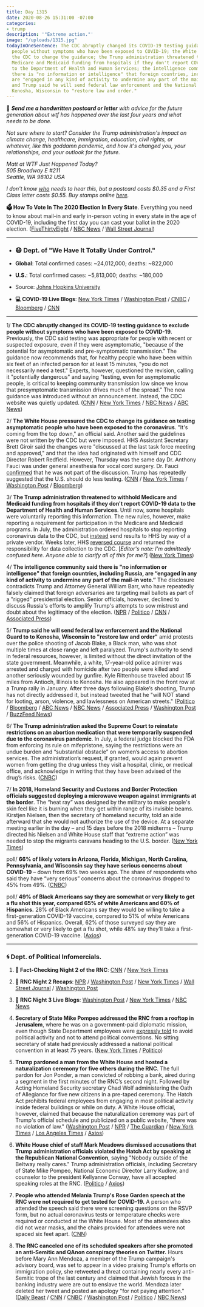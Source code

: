 ```yaml
---
title: Day 1315
date: 2020-08-26 15:31:00 -07:00
categories:
- trump
description: '"Extreme action."'
image: "/uploads/1315.jpg"
todayInOneSentence: The CDC abruptly changed its COVID-19 testing guidance to exclude
  people without symptoms who have been exposed to COVID-19; the White House pressured
  the CDC to change the guidance; the Trump administration threatened to withhold
  Medicare and Medicaid funding from hospitals if they don't report COVID-19 data
  to the Department of Health and Human Services; the intelligence community said
  there is "no information or intelligence" that foreign countries, including Russia,
  are "engaged in any kind of activity to undermine any part of the mail-in vote";
  and Trump said he will send federal law enforcement and the National Guard to to
  Kenosha, Wisconsin to "restore law and order."
---
```


💌 ***Send me a handwritten postcard or letter** with advice for the future generation about wtf has happened over the last four years and what needs to be done.* 

*Not sure where to start? Consider the Trump administration's impact on climate change, healthcare, immigration, education, civil rights, or whatever, like this goddamn pandemic, and how it's changed you, your relationships, and your outlook for the future.*

*Matt at WTF Just Happened Today?\
505 Broadway E #211\
Seattle, WA 98102 USA*

*I don't know [who](https://www.buzzfeednews.com/article/addybaird/postmaster-general-louis-dejoy-postcard-question) needs to hear this, but a postcard costs $0.35 and a First Class letter costs $0.55. Buy stamps online [here](https://store.usps.com/store/results/stamps/_/N-9y93lv).*

**🗳 How To Vote In The 2020 Election In Every State**. Everything you need to know about mail-in and early in-person voting in every state in the age of COVID-19, including the first day you can cast your ballot in the 2020 election. ([FiveThirtyEight](https://projects.fivethirtyeight.com/how-to-vote-2020/) / [NBC News](https://www.nbcnews.com/specials/plan-your-vote-state-by-state-guide-voting-by-mail-early-in-person-voting-election/index.html?cid=bc_npd_nn_ms_np-1_200816) / [Wall Street Journal](https://www.wsj.com/articles/how-to-vote-by-mail-in-every-state-11597840923))

---

* ### 😷 Dept. of "We Have It Totally Under Control."

* **Global**: Total confirmed cases: \~24,012,000; deaths: \~822,000

* **U.S.**: Total confirmed cases: \~5,813,000; deaths: \~180,000

* Source: [Johns Hopkins University](https://coronavirus.jhu.edu/map.html)

* **💻 COVID-19 Live Blogs**: [New York Times](https://www.nytimes.com/2020/08/26/world/covid-19-coronavirus.html) / [Washington Post](https://www.washingtonpost.com/nation/2020/08/26/coronavirus-covid-live-updates-us/) / [CNBC](https://www.cnbc.com/2020/08/26/coronavirus-live-updates.html) / [Bloomberg](https://www.bloomberg.com/news/articles/2020-08-25/u-s-cases-rise-0-6-fda-chief-addresses-mistake-virus-update) / [CNN](https://www.cnn.com/world/live-news/coronavirus-pandemic-08-26-20-intl/index.html)

---

1/ **The CDC abruptly changed its COVID-19 testing guidance to exclude people without symptoms who have been exposed to COVID-19**. Previously, the CDC said testing was appropriate for people with recent or suspected exposure, even if they were asymptomatic, "because of the potential for asymptomatic and pre-symptomatic transmission." The guidance now recommends that, for healthy people who have been within six feet of an infected person for at least 15 minutes, "you do not necessarily need a test." Experts, however, questioned the revision, calling it "potentially dangerous" and saying "testing, even for asymptomatic people, is critical to keeping community transmission low since we know that presymptomatic transmission drives much of the spread." The new guidance was introduced without an announcement. Instead, the CDC website was quietly updated. ([CNN](https://www.cnn.com/2020/08/26/health/cdc-guidelines-coronavirus-testing/index.html) / [New York Times](https://www.nytimes.com/2020/08/25/health/covid-19-testing-cdc.html) / [NBC News](https://www.nbcnews.com/health/health-news/cdc-reverses-covid-19-guidance-says-testing-may-not-be-n1238013) / [ABC News](https://abcnews.go.com/Politics/stunning-reversal-cdc-abruptly-position-tested/story?id=72621714))

2/ **The White House pressured the CDC to change its guidance on testing asymptomatic people who have been exposed to the coronavirus**. "It's coming from the top down," an official said. Another said the guidelines were not written by the CDC but were imposed. HHS Assistant Secretary Brett Giroir said the changes were "discussed at the last task force meeting and approved," and that the idea had originated with himself and CDC Director Robert Redfield. However, Thursday was the same day Dr. Anthony Fauci was under general anesthesia for vocal cord surgery. Dr. Fauci [confirmed](https://www.cnn.com/2020/08/26/politics/fauci-coronavirus-cdc-testing/index.html) that he was not part of the discussion. Trump has repeatedly suggested that the U.S. should do less testing. ([CNN](https://www.cnn.com/2020/08/26/politics/cdc-coronavirus-testing-guidance/index.html) / [New York Times](https://www.nytimes.com/2020/08/26/world/covid-19-coronavirus.html#link-75471d37) / [Washington Post](https://www.washingtonpost.com/health/cdc-testing-guidelines-coronavirus/2020/08/26/eb653028-e7af-11ea-97e0-94d2e46e759b_story.html) / [Bloomberg](https://www.bloomberg.com/news/articles/2020-08-26/giroir-says-controversial-cdc-change-won-t-restrict-testing?srnd=premium&sref=MIBMEEoj))

3/ **The Trump administration threatened to withhold Medicare and Medicaid funding from hospitals if they don't report COVID-19 data to the Department of Health and Human Services**. Until now, some hospitals were voluntarily reporting this information. The new rules, however, make reporting a requirement for participation in the Medicare and Medicaid programs. In July, the administration ordered hospitals to stop reporting coronavirus data to the CDC, but [instead](https://whatthefuckjusthappenedtoday.com/2020/07/14/day-1272/#3-the-trump-administration-ordered-h) send results to HHS by way of a private vendor. Weeks later, HHS [reversed course](https://whatthefuckjusthappenedtoday.com/2020/08/20/day-1309/) and returned the responsibility for data collection to the CDC. \[*Editor's note: I'm admittedly confused here. Anyone able to clarify all of this for me?*\] ([New York Times](https://www.nytimes.com/2020/08/25/us/politics/trump-coronavirus-data.html))

4/ **The intelligence community said there is "no information or intelligence" that foreign countries, including Russia, are “engaged in any kind of activity to undermine any part of the mail-in vote.”** The disclosure contradicts Trump and Attorney General William Barr, who have repeatedly falsely claimed that foreign adversaries are targeting mail ballots as part of a "rigged" presidential election. Senior officials, however, declined to discuss Russia's efforts to amplify Trump's attempts to sow mistrust and doubt about the legitimacy of the election. ([NPR](https://www.npr.org/2020/08/26/906262573/theres-no-evidence-supporting-trump-s-mail-ballot-warnings-fbi-says) / [Politico](https://www.politico.com/news/2020/08/26/intel-officials-contradict-trump-on-voting-by-mail-402470) / [CNN](https://www.cnn.com/2020/08/26/politics/election-security-officials-mail-in-voting-trump/index.html) / [Associated Press](https://apnews.com/070152acd189be79c24285480f2449b1))

5/ **Trump said he will send federal law enforcement and the National Guard to to Kenosha, Wisconsin to "restore law and order"** amid protests over the police shooting of Jacob Blake, a Black man, who was shot multiple times at close range and left paralyzed. Trump's authority to send in federal resources, however, is limited without the direct invitation of the state government. Meanwhile, a white, 17-year-old police admirer was arrested and charged with homicide after two people were killed and another seriously wounded by gunfire. Kyle Rittenhouse traveled about 15 miles from Antioch, Illinois to Kenosha. He also appeared in the front row at a Trump rally in January. After three days following Blake’s shooting, Trump has not directly addressed it, but instead tweeted that he "will NOT stand for looting, arson, violence, and lawlessness on American streets." ([Politico](https://www.politico.com/news/2020/08/26/trump-federal-agents-kenosha-wisconsin-402374) / [Bloomberg](https://www.bloomberg.com/news/articles/2020-08-26/two-shot-dead-during-violent-clashes-in-kenosha-protest-wrap?sref=MIBMEEoj) / [ABC News](https://abcnews.go.com/Politics/trump-federal-law-enforcement-national-guard-site-violent/story?id=72624520) / [NBC News](https://www.nbcnews.com/politics/2020-election/live-blog/2020-08-26-rnc-updates-n1238051/ncrd1238234#liveBlogHeader) / [Associated Press](https://apnews.com/97a0700564fb52d7f664d8de22066f88) / [Washington Post](https://www.washingtonpost.com/nation/2020/08/26/jacob-blake-kenosha-police-protests/) / [BuzzFeed News](https://www.buzzfeednews.com/article/ellievhall/kenosha-suspect-kyle-rittenhouse-trump-rally))

6/ **The Trump administration asked the Supreme Court to reinstate restrictions on an abortion medication that were temporarily suspended due to the coronavirus pandemic**. In July, a federal judge blocked the FDA from enforcing its rule on mifepristone, saying the restrictions were an undue burden and “substantial obstacle” on women’s access to abortion services. The administration’s request, if granted, would again prevent women from getting the drug unless they visit a hospital, clinic, or medical office, and acknowledge in writing that they have been advised of the drug’s risks. ([CNBC](https://www.cnbc.com/2020/08/26/coronavirus-trump-administration-asks-supreme-court-to-rule-on-abortion-pill-restriction.html))

7/ **In 2018, Homeland Security and Customs and Border Protection officials suggested deploying a microwave weapon against immigrants at the border**. The “heat ray” was designed by the military to make people's skin feel like it is burning when they get within range of its invisible beams. Kirstjen Nielsen, then the secretary of homeland security, told an aide afterward that she would not authorize the use of the device. At a separate meeting earlier in the day – and 15 days before the 2018 midterms – Trump directed his Nielsen and White House staff that “extreme action” was needed to stop the migrants caravans heading to the U.S. border. ([New York Times](https://www.nytimes.com/2020/08/26/us/politics/trump-campaign-immigration.html))

poll/ **66% of likely voters in Arizona, Florida, Michigan, North Carolina, Pennsylvania, and Wisconsin say they have serious concerns about COVID-19** – down from 69% two weeks ago. The share of respondents who said they have “very serious” concerns about the coronavirus dropped to 45% from 49%. ([CNBC](https://www.cnbc.com/2020/08/26/coronavirus-concerns-fall-and-trump-approval-rises-in-2020-swing-states.html))

poll/ **49% of Black Americans say they are somewhat or very likely to get a flu shot this year, compared 65% of white Americans and 60% of Hispanics.** 28% of Black Americans say they would be willing to take a first-generation COVID-19 vaccine, compared to 51% of white Americans and 56% of Hispanics. Overall, 62% of those surveyed say they are somewhat or very likely to get a flu shot, while 48% say they'll take a first-generation COVID-19 vaccine. ([Axios](https://www.axios.com/axios-ipsos-poll-coronavirus-index-vaccine-racial-trust-gap-28629c26-ef99-416c-ad60-03a43d725e67.html))

---

### 🌀 Dept. of Political Infomercials.

1. **🐘 Fact-Checking Night 2 of the RNC**: [CNN](https://www.cnn.com/2020/08/25/politics/rnc-night-two-fact-check/index.html) / [New York Times](https://www.nytimes.com/live/2020/08/25/us/rnc-fact-check)

2. **🐘 RNC Night 2 Recaps**: [NPR](https://www.npr.org/2020/08/26/906037362/4-takeaways-from-night-2-of-the-republican-national-convention) / [Washington Post](https://www.washingtonpost.com/politics/2020/08/26/daily-202-trump-granting-pardon-during-republican-convention-typifies-norm-busting-presidency/) / [New York Times](https://www.nytimes.com/2020/08/26/us/politics/republican-convention-recap.html) / [Wall Street Journal](https://www.wsj.com/articles/melania-trump-mike-pompeo-and-a-pardon-takeaways-from-the-rncs-second-night-11598439605) / [Washington Post](https://www.washingtonpost.com/elections/2020/08/25/republican-national-convention-live-updates/)

3. **🐘 RNC Night 3 Live Blogs**: [Washington Post](https://www.washingtonpost.com/elections/2020/08/26/republican-national-convention-live-updates/) / [New York Times](https://www.nytimes.com/live/2020/08/26/us/rnc-convention-election) / [NBC News](https://www.nbcnews.com/politics/2020-election/live-blog/2020-08-26-rnc-updates-n1238051)

4. **Secretary of State Mike Pompeo addressed the RNC from a rooftop in Jerusalem**, where he was on a government-paid diplomatic mission, even though State Department employees were [expressly told](https://whatthefuckjusthappenedtoday.com/2020/08/25/day-1314/#6-the-house-foreign-affairs-committe) to avoid political activity and not to attend political conventions. No sitting secretary of state had previously addressed a national political convention in at least 75 years. ([New York Times](https://www.nytimes.com/2020/08/25/us/politics/pompeo-trump-jerusalem-republican-convention.html) / [Politico](https://www.politico.com/newsletters/playbook/2020/08/26/this-is-absolutely-not-how-it-works-490188))

5. **Trump pardoned a man from the White House and hosted a naturalization ceremony for five others during the RNC**. The full pardon for Jon Ponder, a man convicted of robbing a bank, aired during a segment in the first minutes of the RNC’s second night. Followed by Acting Homeland Security secretary Chad Wolf administering the Oath of Allegiance for five new citizens in a pre-taped ceremony. The Hatch Act prohibits federal employees from engaging in most political activity inside federal buildings or while on duty. A White House official, however, claimed that because the naturalization ceremony was part of Trump's official schedule and publicized on a public website, "there was no violation of law." ([Washington Post](https://www.washingtonpost.com/politics/hatch-act-republican-convention/2020/08/25/53b72b44-e6f8-11ea-970a-64c73a1c2392_story.html) / [NPR](https://www.npr.org/2020/08/26/906228532/trump-shatters-ethics-norms-by-making-official-acts-part-of-rnc-broadcast) / [The Guardian](https://www.theguardian.com/us-news/2020/aug/26/first-thing-unprecedented-night-at-rnc-for-possible-hatch-act-violations) / [New York Times](https://www.nytimes.com/2020/08/25/us/politics/trump-jon-ponder-pardon.html) / [Los Angeles Times](https://www.latimes.com/politics/story/2020-08-25/rnc-trump-pardon-jon-ponder) / [Axios](https://www.axios.com/trump-pardon-jon-ponder-rnc-55800018-50a8-4982-98e3-29ca24812c8a.html))

6. **White House chief of staff Mark Meadows dismissed accusations that Trump administration officials violated the Hatch Act by speaking at the Republican National Convention**, saying "Nobody outside of the Beltway really cares." Trump administration officials, including Secretary of State Mike Pompeo, National Economic Director Larry Kudlow, and counselor to the president Kellyanne Conway, have all accepted speaking roles at the RNC. ([Politico](https://www.politico.com/news/2020/08/26/mark-meadows-hatch-act-rnc-402194) / [Axios](https://www.axios.com/mark-meadows-rnc-hatch-act-57a5ed93-7912-4a89-a96e-f093c88bc3fd.html))

7. **People who attended Melania Trump's Rose Garden speech at the RNC were not required to get tested for COVID-19.** A person who attended the speech said there were screening questions on the RSVP form, but no actual coronavirus tests or temperature checks were required or conducted at the White House. Most of the attendees also did not wear masks, and the chairs provided for attendees were not spaced six feet apart. ([CNN](https://www.cnn.com/2020/08/26/politics/rose-garden-attendees-coronavirus-tests-melania-trump/index.html))

8. **The RNC canceled one of its scheduled speakers after she promoted an anti-Semitic and QAnon conspiracy theories on Twitter.** Hours before Mary Ann Mendoza, a member of the Trump campaign's advisory board, was set to appear in a video praising Trump's efforts on immigration policy, she retweeted a threat containing nearly every anti-Semitic trope of the last century and claimed that Jewish forces in the banking industry were are out to enslave the world. Mendoza later deleted her tweet and posted an apology "for not paying attention." ([Daily Beast](https://www.thedailybeast.com/rnc-speaker-boosts-qanon-conspiracy-theory-about-jewish-plot-to-enslave-the-world-1) / [CNN](https://www.cnn.com/2020/08/25/politics/rnc-mary-ann-mendoza-anti-semitic-conspiracy-theory/index.html) / [CNBC](https://www.cnbc.com/2020/08/25/rnc-speaker-pulled-from-schedule-after-she-tweeted-anti-semitic-conspiracy-thread.html) / [Washington Post](https://www.washingtonpost.com/politics/gop-faces-questions-about-vetting-after-abruptly-canceling-convention-speaker-who-promoted-anti-semitic-tweet/2020/08/25/d9349b52-e730-11ea-97e0-94d2e46e759b_story.html) / [Politico](https://www.politico.com/news/2020/08/25/rnc-speaker-retweets-anti-semitic-rant-401851) / [NBC News](https://www.nbcnews.com/politics/2020-election/rnc-cancels-speaker-mary-ann-mendoza-after-she-promoted-qanon-n1238109))